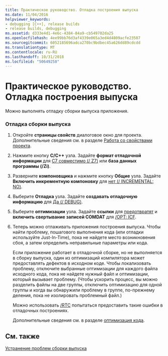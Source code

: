 ```yaml
---
title: Практическое руководство. Отладка построения выпуска
ms.date: 11/04/2016
helpviewer_keywords:
- debugging [C++], release builds
- release builds, debugging
ms.assetid: d333e4d1-4e6c-4384-84a9-cb549702da25
ms.openlocfilehash: 4ee99bb76d3af4339e065a3ed4d4809acfe23507
ms.sourcegitcommit: 6052185696adca270bc9bdbec45a626dd89cdcdd
ms.translationtype: MT
ms.contentlocale: ru-RU
ms.lasthandoff: 10/31/2018
ms.locfileid: "50649258"
---
```

# <a name="how-to-debug-a-release-build"></a>Практическое руководство. Отладка построения выпуска

Можно выполнять отладку сборки выпуска приложения.

### <a name="to-debug-a-release-build"></a>Отладка сборки выпуска

1. Откройте **страницы свойств** диалоговое окно для проекта. Дополнительные сведения см. в разделе [Работа со свойствами проекта](../../ide/working-with-project-properties.md).

1. Нажмите кнопку **C/C++** узла. Задайте **формат отладочной информации** для [C7 совместимо (/ Z7)](../../build/reference/z7-zi-zi-debug-information-format.md) или **база данных программы (/Zi)**.

1. Разверните **компоновщика** и нажмите кнопку **Общие** узла. Задайте **Включить инкрементную компоновку** для [нет (/ INCREMENTAL: NO)](../../build/reference/incremental-link-incrementally.md).

1. Выберите **Отладка** узла. Задайте **создавать отладочную информацию** для [Да (/ DEBUG)](../../build/reference/debug-generate-debug-info.md).

1. Выберите **оптимизации** узла. Задайте **ссылки** для [предотвратят](../../build/reference/opt-optimizations.md) и **включить свертывание записей COMDAT** для [/OPT: ICF](../../build/reference/opt-optimizations.md).

1. Теперь можно отлаживать приложения построения выпуска. Чтобы найти проблему, пошагового выполнения кода (или отладки используйте Just-In-Time), пока не найдете место возникновения сбоя, а затем определить неправильные параметры или кода.

   Если приложение работает в отладочной сборке, но не выполняется в сборку выпуска, один из оптимизаций компилятора может предоставлять дефектов в исходном коде. Чтобы локализовать проблему, отключите выбранные оптимизации для каждого файла исходного кода, пока не найдете нужный файл и оптимизации, который вызывает проблему. (Чтобы ускорить процесс, вы можно разделить файлы на две группы, отключить оптимизацию для одной группы и когда вы обнаружили проблему в группе, по-прежнему деления, пока не изолировать проблемный файл.)

   Можно использовать [/RTC](../../build/reference/rtc-run-time-error-checks.md) попытаться предоставить такие ошибки в отладочных построениях.

   Дополнительные сведения см. в разделе [оптимизация кода](../../build/reference/optimizing-your-code.md).

## <a name="see-also"></a>См. также

[Устранение проблем сборки выпуска](../../build/reference/fixing-release-build-problems.md)